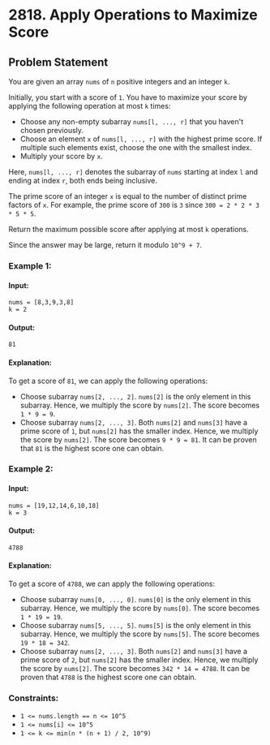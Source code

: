 # 2818. Apply Operations to Maximize Score

## Problem Statement

You are given an array `nums` of `n` positive integers and an integer `k`.

Initially, you start with a score of `1`. You have to maximize your score by applying the following operation at most `k` times:

- Choose any non-empty subarray `nums[l, ..., r]` that you haven't chosen previously.
- Choose an element `x` of `nums[l, ..., r]` with the highest prime score. If multiple such elements exist, choose the one with the smallest index.
- Multiply your score by `x`.

Here, `nums[l, ..., r]` denotes the subarray of `nums` starting at index `l` and ending at index `r`, both ends being inclusive.

The prime score of an integer `x` is equal to the number of distinct prime factors of `x`. For example, the prime score of `300` is `3` since `300 = 2 * 2 * 3 * 5 * 5`.

Return the maximum possible score after applying at most `k` operations.

Since the answer may be large, return it modulo `10^9 + 7`.

### Example 1:

#### Input:
```
nums = [8,3,9,3,8]
k = 2
```
#### Output:
```
81
```
#### Explanation:
To get a score of `81`, we can apply the following operations:
- Choose subarray `nums[2, ..., 2]`. `nums[2]` is the only element in this subarray. Hence, we multiply the score by `nums[2]`. The score becomes `1 * 9 = 9`.
- Choose subarray `nums[2, ..., 3]`. Both `nums[2]` and `nums[3]` have a prime score of `1`, but `nums[2]` has the smaller index. Hence, we multiply the score by `nums[2]`. The score becomes `9 * 9 = 81`.
It can be proven that `81` is the highest score one can obtain.

### Example 2:

#### Input:
```
nums = [19,12,14,6,10,18]
k = 3
```
#### Output:
```
4788
```
#### Explanation:
To get a score of `4788`, we can apply the following operations: 
- Choose subarray `nums[0, ..., 0]`. `nums[0]` is the only element in this subarray. Hence, we multiply the score by `nums[0]`. The score becomes `1 * 19 = 19`.
- Choose subarray `nums[5, ..., 5]`. `nums[5]` is the only element in this subarray. Hence, we multiply the score by `nums[5]`. The score becomes `19 * 18 = 342`.
- Choose subarray `nums[2, ..., 3]`. Both `nums[2]` and `nums[3]` have a prime score of `2`, but `nums[2]` has the smaller index. Hence, we multiply the score by `nums[2]`. The score becomes `342 * 14 = 4788`.
It can be proven that `4788` is the highest score one can obtain.

### Constraints:
- `1 <= nums.length == n <= 10^5`
- `1 <= nums[i] <= 10^5`
- `1 <= k <= min(n * (n + 1) / 2, 10^9)`
